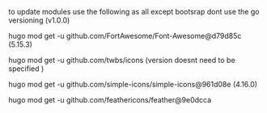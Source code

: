 to update modules use the following as all except bootsrap dont use the go versioning (v1.0.0)

hugo mod get -u github.com/FortAwesome/Font-Awesome@d79d85c (5.15.3)

hugo mod get -u github.com/twbs/icons  (version doesnt need to be specified )

hugo mod get -u github.com/simple-icons/simple-icons@961d08e (4.16.0)

  hugo mod get -u github.com/feathericons/feather@9e0dcca